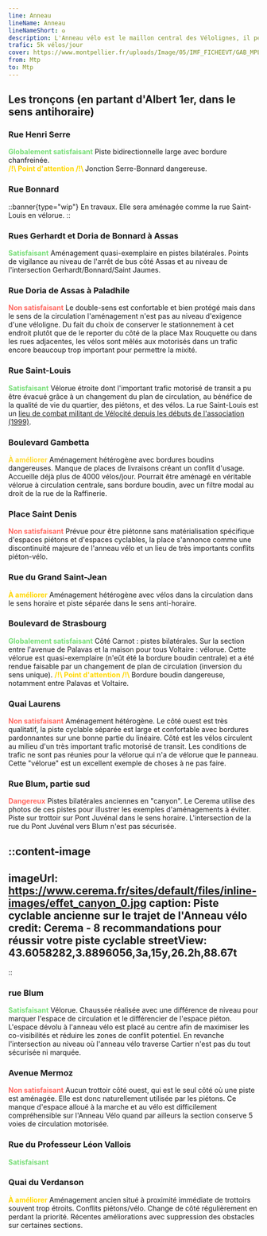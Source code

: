 ```yaml
---
line: Anneau
lineName: Anneau
lineNameShort: 𐍈
description: L'Anneau vélo est le maillon central des Vélolignes, il permet de relier (presque) toutes les radiales.
trafic: 5k vélos/jour
cover: https://www.montpellier.fr/uploads/Image/05/IMF_FICHEEVT/GAB_MPL/44302_803_vcsPRAsset_3165929_167415_03610949-a910-4ec3-860c-1c9d201008ff_0.jpeg
from: Mtp
to: Mtp
---
```


## Les tronçons (en partant d'Albert 1er, dans le sens antihoraire)

### Rue Henri Serre 

<span style="color:#77dd77;font-weight:bold;">Globalement satisfaisant</span>
Piste bidirectionnelle large avec bordure chanfreinée.<br>
<span style="color:gold;font-weight:bold;">/!\ Point d'attention /!\ </span>Jonction Serre-Bonnard dangereuse.

### Rue Bonnard

::banner{type="wip"}
En travaux. Elle sera aménagée comme la rue Saint-Louis en vélorue.
::


### Rues Gerhardt et Doria de Bonnard à Assas
<span style="color:#77DD77;font-weight:bold;">Satisfaisant</span> Aménagement quasi-exemplaire en pistes bilatérales. Points de vigilance au niveau de l'arrêt de bus côté Assas et au niveau de l'intersection Gerhardt/Bonnard/Saint Jaumes.

### Rue Doria de Assas à Paladhile
<span style="color:#ff6961;font-weight:bold">Non satisfaisant</span> Le double-sens est confortable et bien protégé mais dans le sens de la circulation l'aménagement n'est pas au niveau d'exigence d'une véloligne. Du fait du choix de conserver le stationnement à cet endroit plutôt que de le reporter du côté de la place Max Rouquette ou dans les rues adjacentes, les vélos sont mêlés aux motorisés dans un trafic encore beaucoup trop important pour permettre la mixité.

### Rue Saint-Louis

<span style="color:#77DD77;font-weight:bold;">Satisfaisant</span>
Vélorue étroite dont l'important trafic motorisé de transit a pu être évacué grâce à un changement du plan de circulation, au bénéfice de la qualité de vie du quartier, des piétons, et des vélos. La rue Saint-Louis est un <a href="http://www.velocite-montpellier.fr/wp-content/uploads/2013/10/2013-10-Dossier-de-presse-V%C3%A9lo-Rue-St-Louis.pdf">lieu de combat militant de Vélocité depuis les débuts de l'association (1999)</a>.

### Boulevard Gambetta

<span style="color:#fdd835;font-weight:bold">À améliorer</span>
Aménagement hétérogène avec bordures boudins dangereuses. Manque de places de livraisons créant un conflit d'usage. Accueille déjà plus de 4000 vélos/jour. Pourrait être aménagé en véritable vélorue à circulation centrale, sans bordure boudin, avec un filtre modal au droit de la rue de la Raffinerie.

### Place Saint Denis

<span style="color:#ff6961;font-weight:bold">Non satisfaisant</span>
Prévue pour être piétonne sans matérialisation spécifique d'espaces piétons et d'espaces cyclables, la place s'annonce comme une discontinuité majeure de l'anneau vélo et un lieu de très importants conflits piéton-vélo.

### Rue du Grand Saint-Jean

<span style="color:gold;font-weight:bold">À améliorer</span> Aménagement hétérogène avec vélos dans la circulation dans le sens horaire et piste séparée dans le sens anti-horaire.

### Boulevard de Strasbourg

<span style="color:#77DD77;font-weight:bold">Globalement satisfaisant</span> Côté Carnot : pistes bilatérales. Sur la section entre l'avenue de Palavas et la maison pour tous Voltaire : vélorue. Cette vélorue est quasi-exemplaire (n'eût été la bordure boudin centrale) et a été rendue faisable par un changement de plan de circulation (inversion du sens unique).
<span style="color:gold;font-weight:bold;">/!\ Point d'attention /!\ </span>Bordure boudin dangereuse, notamment entre Palavas et Voltaire.
### Quai Laurens

<span style="color:#ff6961;font-weight:bold">Non satisfaisant</span> Aménagement hétérogène. Le côté ouest est très qualitatif, la piste cyclable séparée est large et confortable avec bordures pardonnantes sur une bonne partie du linéaire. Côté est les vélos circulent au milieu d'un très important trafic motorisé de transit. Les conditions de trafic ne sont pas réunies pour la vélorue qui n'a de vélorue que le panneau. Cette "vélorue" est un excellent exemple de choses à ne pas faire.

### Rue Blum, partie sud

<span style="color:#ff6961;font-weight:bold">Dangereux</span> Pistes bilatérales anciennes en "canyon". Le Cerema utilise des photos de ces pistes pour illustrer les exemples d'aménagements à éviter. Piste sur trottoir sur Pont Juvénal dans le sens horaire. L'intersection de la rue du Pont Juvénal vers Blum n'est pas sécurisée.

::content-image
---
imageUrl: https://www.cerema.fr/sites/default/files/inline-images/effet_canyon_0.jpg
caption: Piste cyclable ancienne sur le trajet de l'Anneau vélo
credit: Cerema - 8 recommandations pour réussir votre piste cyclable
streetView: 43.6058282,3.8896056,3a,15y,26.2h,88.67t
---
::

### rue Blum

<span style="color:#77DD77;font-weight:bold">Satisfaisant</span> Vélorue. Chaussée réalisée avec une différence de niveau pour marquer l'espace de circulation et le différencier de l'espace piéton. L'espace dévolu à l'anneau vélo est placé au centre afin de maximiser les co-visibilités et réduire les zones de conflit potentiel. En revanche l'intersection au niveau où l'anneau vélo traverse Cartier n'est pas du tout sécurisée ni marquée.

### Avenue Mermoz

<span style="color:#ff6961;font-weight:bold">Non satisfaisant</span> Aucun trottoir côté ouest, qui est le seul côté où une piste est aménagée. Elle est donc naturellement utilisée par les piétons. Ce manque d'espace alloué à la marche et au vélo est difficilement compréhensible sur l'Anneau Vélo quand par ailleurs la section conserve 5 voies de circulation motorisée.

### Rue du Professeur Léon Vallois

<span style="color:#77DD77;font-weight:bold">Satisfaisant</span>

### Quai du Verdanson

<span style="color:gold;font-weight:bold">À améliorer</span> Aménagement ancien situé à proximité immédiate de trottoirs souvent trop étroits. Conflits piétons/vélo. Change de côté régulièrement en perdant la priorité. Récentes améliorations avec suppression des obstacles sur certaines sections.
